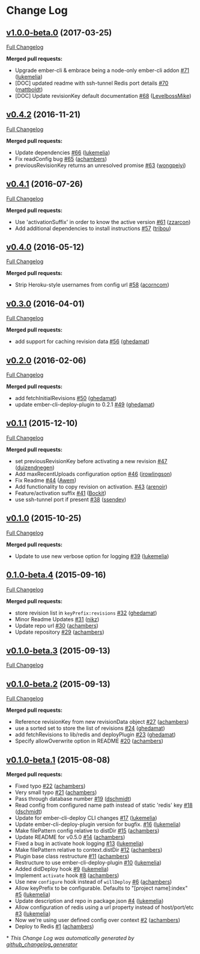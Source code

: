 # Change Log

## [v1.0.0-beta.0](https://github.com/ember-cli-deploy/ember-cli-deploy-redis/tree/v1.0.0-beta.0) (2017-03-25)
[Full Changelog](https://github.com/ember-cli-deploy/ember-cli-deploy-redis/compare/v0.4.2...v1.0.0-beta.0)

**Merged pull requests:**

- Upgrade ember-cli & embrace being a node-only ember-cli addon [\#71](https://github.com/ember-cli-deploy/ember-cli-deploy-redis/pull/71) ([lukemelia](https://github.com/lukemelia))
- \[DOC\] updated readme with ssh-tunnel Redis port details [\#70](https://github.com/ember-cli-deploy/ember-cli-deploy-redis/pull/70) ([mattboldt](https://github.com/mattboldt))
- \[DOC\] Update revisionKey default documentation [\#68](https://github.com/ember-cli-deploy/ember-cli-deploy-redis/pull/68) ([LevelbossMike](https://github.com/LevelbossMike))

## [v0.4.2](https://github.com/ember-cli-deploy/ember-cli-deploy-redis/tree/v0.4.2) (2016-11-21)
[Full Changelog](https://github.com/ember-cli-deploy/ember-cli-deploy-redis/compare/v0.4.1...v0.4.2)

**Merged pull requests:**

- Update dependencies [\#66](https://github.com/ember-cli-deploy/ember-cli-deploy-redis/pull/66) ([lukemelia](https://github.com/lukemelia))
- Fix readConfig bug [\#65](https://github.com/ember-cli-deploy/ember-cli-deploy-redis/pull/65) ([achambers](https://github.com/achambers))
- previousRevisionKey returns an unresolved promise [\#63](https://github.com/ember-cli-deploy/ember-cli-deploy-redis/pull/63) ([wongpeiyi](https://github.com/wongpeiyi))

## [v0.4.1](https://github.com/ember-cli-deploy/ember-cli-deploy-redis/tree/v0.4.1) (2016-07-26)
[Full Changelog](https://github.com/ember-cli-deploy/ember-cli-deploy-redis/compare/v0.4.0...v0.4.1)

**Merged pull requests:**

- Use 'activationSuffix' in order to know the active version [\#61](https://github.com/ember-cli-deploy/ember-cli-deploy-redis/pull/61) ([zzarcon](https://github.com/zzarcon))
- Add additional dependencies to install instructions [\#57](https://github.com/ember-cli-deploy/ember-cli-deploy-redis/pull/57) ([tribou](https://github.com/tribou))

## [v0.4.0](https://github.com/ember-cli-deploy/ember-cli-deploy-redis/tree/v0.4.0) (2016-05-12)
[Full Changelog](https://github.com/ember-cli-deploy/ember-cli-deploy-redis/compare/v0.3.0...v0.4.0)

**Merged pull requests:**

- Strip Heroku-style usernames from config url [\#58](https://github.com/ember-cli-deploy/ember-cli-deploy-redis/pull/58) ([acorncom](https://github.com/acorncom))

## [v0.3.0](https://github.com/ember-cli-deploy/ember-cli-deploy-redis/tree/v0.3.0) (2016-04-01)
[Full Changelog](https://github.com/ember-cli-deploy/ember-cli-deploy-redis/compare/v0.2.0...v0.3.0)

**Merged pull requests:**

- add support for caching revision data [\#56](https://github.com/ember-cli-deploy/ember-cli-deploy-redis/pull/56) ([ghedamat](https://github.com/ghedamat))

## [v0.2.0](https://github.com/ember-cli-deploy/ember-cli-deploy-redis/tree/v0.2.0) (2016-02-06)
[Full Changelog](https://github.com/ember-cli-deploy/ember-cli-deploy-redis/compare/v0.1.1...v0.2.0)

**Merged pull requests:**

- add fetchInitialRevisions [\#50](https://github.com/ember-cli-deploy/ember-cli-deploy-redis/pull/50) ([ghedamat](https://github.com/ghedamat))
- update ember-cli-deploy-plugin to 0.2.1 [\#49](https://github.com/ember-cli-deploy/ember-cli-deploy-redis/pull/49) ([ghedamat](https://github.com/ghedamat))

## [v0.1.1](https://github.com/ember-cli-deploy/ember-cli-deploy-redis/tree/v0.1.1) (2015-12-10)
[Full Changelog](https://github.com/ember-cli-deploy/ember-cli-deploy-redis/compare/v0.1.0...v0.1.1)

**Merged pull requests:**

- set previousRevisionKey before activating a new revision [\#47](https://github.com/ember-cli-deploy/ember-cli-deploy-redis/pull/47) ([duizendnegen](https://github.com/duizendnegen))
- Add maxRecentUploads configuration option [\#46](https://github.com/ember-cli-deploy/ember-cli-deploy-redis/pull/46) ([jrowlingson](https://github.com/jrowlingson))
- Fix Readme [\#44](https://github.com/ember-cli-deploy/ember-cli-deploy-redis/pull/44) ([Awem](https://github.com/Awem))
- Add functionality to copy revision on activation.  [\#43](https://github.com/ember-cli-deploy/ember-cli-deploy-redis/pull/43) ([arenoir](https://github.com/arenoir))
- Feature/activation suffix [\#41](https://github.com/ember-cli-deploy/ember-cli-deploy-redis/pull/41) ([Bockit](https://github.com/Bockit))
- use ssh-tunnel port if present [\#38](https://github.com/ember-cli-deploy/ember-cli-deploy-redis/pull/38) ([ssendev](https://github.com/ssendev))

## [v0.1.0](https://github.com/ember-cli-deploy/ember-cli-deploy-redis/tree/v0.1.0) (2015-10-25)
[Full Changelog](https://github.com/ember-cli-deploy/ember-cli-deploy-redis/compare/0.1.0-beta.4...v0.1.0)

**Merged pull requests:**

- Update to use new verbose option for logging [\#39](https://github.com/ember-cli-deploy/ember-cli-deploy-redis/pull/39) ([lukemelia](https://github.com/lukemelia))

## [0.1.0-beta.4](https://github.com/ember-cli-deploy/ember-cli-deploy-redis/tree/0.1.0-beta.4) (2015-09-16)
[Full Changelog](https://github.com/ember-cli-deploy/ember-cli-deploy-redis/compare/v0.1.0-beta.3...0.1.0-beta.4)

**Merged pull requests:**

- store revision list in `keyPrefix:revisions` [\#32](https://github.com/ember-cli-deploy/ember-cli-deploy-redis/pull/32) ([ghedamat](https://github.com/ghedamat))
- Minor Readme Updates [\#31](https://github.com/ember-cli-deploy/ember-cli-deploy-redis/pull/31) ([nikz](https://github.com/nikz))
- Update repo url [\#30](https://github.com/ember-cli-deploy/ember-cli-deploy-redis/pull/30) ([achambers](https://github.com/achambers))
- Update repository [\#29](https://github.com/ember-cli-deploy/ember-cli-deploy-redis/pull/29) ([achambers](https://github.com/achambers))

## [v0.1.0-beta.3](https://github.com/ember-cli-deploy/ember-cli-deploy-redis/tree/v0.1.0-beta.3) (2015-09-13)
[Full Changelog](https://github.com/ember-cli-deploy/ember-cli-deploy-redis/compare/v0.1.0-beta.2...v0.1.0-beta.3)

## [v0.1.0-beta.2](https://github.com/ember-cli-deploy/ember-cli-deploy-redis/tree/v0.1.0-beta.2) (2015-09-13)
[Full Changelog](https://github.com/ember-cli-deploy/ember-cli-deploy-redis/compare/v0.1.0-beta.1...v0.1.0-beta.2)

**Merged pull requests:**

- Reference revisionKey from new revisionData object [\#27](https://github.com/ember-cli-deploy/ember-cli-deploy-redis/pull/27) ([achambers](https://github.com/achambers))
- use a sorted set to store the list of revisions [\#24](https://github.com/ember-cli-deploy/ember-cli-deploy-redis/pull/24) ([ghedamat](https://github.com/ghedamat))
- add fetchRevisions to lib/redis and deployPlugin [\#23](https://github.com/ember-cli-deploy/ember-cli-deploy-redis/pull/23) ([ghedamat](https://github.com/ghedamat))
- Specify allowOverwrite option in README [\#20](https://github.com/ember-cli-deploy/ember-cli-deploy-redis/pull/20) ([achambers](https://github.com/achambers))

## [v0.1.0-beta.1](https://github.com/ember-cli-deploy/ember-cli-deploy-redis/tree/v0.1.0-beta.1) (2015-08-08)
**Merged pull requests:**

- Fixed typo [\#22](https://github.com/ember-cli-deploy/ember-cli-deploy-redis/pull/22) ([achambers](https://github.com/achambers))
- Very small typo [\#21](https://github.com/ember-cli-deploy/ember-cli-deploy-redis/pull/21) ([achambers](https://github.com/achambers))
- Pass through database number [\#19](https://github.com/ember-cli-deploy/ember-cli-deploy-redis/pull/19) ([dschmidt](https://github.com/dschmidt))
- Read config from configured name path instead of static 'redis' key [\#18](https://github.com/ember-cli-deploy/ember-cli-deploy-redis/pull/18) ([dschmidt](https://github.com/dschmidt))
- Update for ember-cli-deploy CLI changes [\#17](https://github.com/ember-cli-deploy/ember-cli-deploy-redis/pull/17) ([lukemelia](https://github.com/lukemelia))
- Update ember-cli-deploy-plugin version for bugfix. [\#16](https://github.com/ember-cli-deploy/ember-cli-deploy-redis/pull/16) ([lukemelia](https://github.com/lukemelia))
- Make filePattern config relative to distDir [\#15](https://github.com/ember-cli-deploy/ember-cli-deploy-redis/pull/15) ([achambers](https://github.com/achambers))
- Update README for v0.5.0 [\#14](https://github.com/ember-cli-deploy/ember-cli-deploy-redis/pull/14) ([achambers](https://github.com/achambers))
- Fixed a bug in activate hook logging [\#13](https://github.com/ember-cli-deploy/ember-cli-deploy-redis/pull/13) ([lukemelia](https://github.com/lukemelia))
- Make filePattern relative to context.distDir [\#12](https://github.com/ember-cli-deploy/ember-cli-deploy-redis/pull/12) ([achambers](https://github.com/achambers))
- Plugin base class restructure [\#11](https://github.com/ember-cli-deploy/ember-cli-deploy-redis/pull/11) ([achambers](https://github.com/achambers))
- Restructure to use ember-cli-deploy-plugin [\#10](https://github.com/ember-cli-deploy/ember-cli-deploy-redis/pull/10) ([lukemelia](https://github.com/lukemelia))
- Added didDeploy hook [\#9](https://github.com/ember-cli-deploy/ember-cli-deploy-redis/pull/9) ([lukemelia](https://github.com/lukemelia))
- Implement `activate` hook [\#8](https://github.com/ember-cli-deploy/ember-cli-deploy-redis/pull/8) ([achambers](https://github.com/achambers))
- Use new `configure` hook instead of `willDeploy` [\#6](https://github.com/ember-cli-deploy/ember-cli-deploy-redis/pull/6) ([achambers](https://github.com/achambers))
- Allow keyPrefix to be configurable. Defaults to "\[project name\]:index" [\#5](https://github.com/ember-cli-deploy/ember-cli-deploy-redis/pull/5) ([lukemelia](https://github.com/lukemelia))
- Update description and repo in package.json [\#4](https://github.com/ember-cli-deploy/ember-cli-deploy-redis/pull/4) ([lukemelia](https://github.com/lukemelia))
- Allow configuration of redis using a url property instead of host/port/etc [\#3](https://github.com/ember-cli-deploy/ember-cli-deploy-redis/pull/3) ([lukemelia](https://github.com/lukemelia))
- Now we're using user defined config over context [\#2](https://github.com/ember-cli-deploy/ember-cli-deploy-redis/pull/2) ([achambers](https://github.com/achambers))
- Deploy to Redis [\#1](https://github.com/ember-cli-deploy/ember-cli-deploy-redis/pull/1) ([achambers](https://github.com/achambers))



\* *This Change Log was automatically generated by [github_changelog_generator](https://github.com/skywinder/Github-Changelog-Generator)*